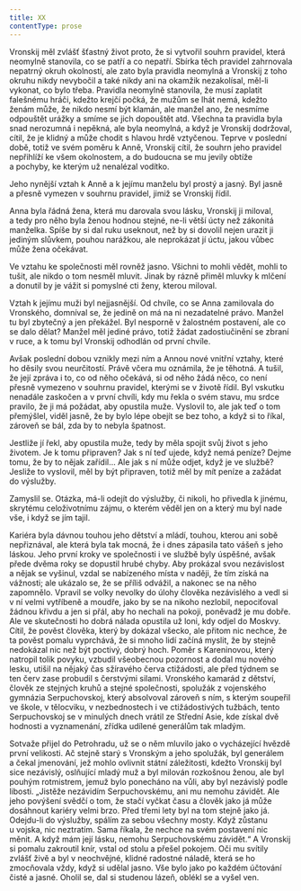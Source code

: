 ```yaml
---
title: XX
contentType: prose
---
```


<section>

Vronskij měl zvlášť šťastný život proto, že si vytvořil souhrn pravidel, která neomylně stanovila, co se patří a co nepatří. Sbírka těch pravidel zahrnovala nepatrný okruh okolností, ale zato byla pravidla neomylná a Vronskij z toho okruhu nikdy nevybočil a také nikdy ani na okamžik nezakolísal, měl-li vykonat, co bylo třeba. Pravidla neomylně stanovila, že musí zaplatit falešnému hráči, kdežto krejčí počká, že mužům se lhát nemá, kdežto ženám může, že nikdo nesmí být klamán, ale manžel ano, že nesmíme odpouštět urážky a smíme se jich dopouštět atd. Všechna ta pravidla byla snad nerozumná i nepěkná, ale byla neomylná, a když je Vronskij dodržoval, cítil, že je klidný a může chodit s hlavou hrdě vztyčenou. Teprve v poslední době, totiž ve svém poměru k Anně, Vronskij cítil, že souhrn jeho pravidel nepřihlíží ke všem okolnostem, a do budoucna se mu jevily obtíže a pochyby, ke kterým už nenalézal vodítko.

Jeho nynější vztah k Anně a k jejímu manželu byl prostý a jasný. Byl jasně a přesně vymezen v souhrnu pravidel, jimiž se Vronskij řídil.

Anna byla řádná žena, která mu darovala svou lásku, Vronskij ji miloval, a tedy pro něho byla ženou hodnou stejné, ne-li větší úcty než zákonitá manželka. Spíše by si dal ruku useknout, než by si dovolil nejen urazit ji jediným slůvkem, pouhou narážkou, ale neprokázat jí úctu, jakou vůbec může žena očekávat.

Ve vztahu ke společnosti měl rovněž jasno. Všichni to mohli vědět, mohli to tušit, ale nikdo o tom nesměl mluvit. Jinak by rázně přiměl mluvky k mlčení a donutil by je vážit si pomyslné cti ženy, kterou miloval.

Vztah k jejímu muži byl nejjasnější. Od chvíle, co se Anna zamilovala do Vronského, domníval se, že jedině on má na ni nezadatelné právo. Manžel tu byl zbytečný a jen překážel. Byl nesporně v žalostném postavení, ale co se dalo dělat? Manžel měl jediné právo, totiž žádat zadostiučinění se zbraní v ruce, a k tomu byl Vronskij odhodlán od první chvíle.

Avšak poslední dobou vznikly mezi ním a Annou nové vnitřní vztahy, které ho děsily svou neurčitostí. Právě včera mu oznámila, že je těhotná. A tušil, že její zpráva i to, co od něho očekává, si od něho žádá něco, co není přesně vymezeno v souhrnu pravidel, kterými se v životě řídil. Byl vskutku nenadále zaskočen a v první chvíli, kdy mu řekla o svém stavu, mu srdce pravilo, že ji má požádat, aby opustila muže. Vyslovil to, ale jak teď o tom přemýšlel, viděl jasně, že by bylo lépe obejít se bez toho, a když si to říkal, zároveň se bál, zda by to nebyla špatnost.

Jestliže jí řekl, aby opustila muže, tedy by měla spojit svůj život s jeho životem. Je k tomu připraven? Jak s ní teď ujede, když nemá peníze? Dejme tomu, že by to nějak zařídil… Ale jak s ní může odjet, když je ve službě? Jesliže to vyslovil, měl by být připraven, totiž měl by mít peníze a zažádat do výslužby.

Zamyslil se. Otázka, má-li odejít do výslužby, či nikoli, ho přivedla k jinému, skrytému celoživotnímu zájmu, o kterém věděl jen on a který mu byl nade vše, i když se jím tajil.

Kariéra byla dávnou touhou jeho dětství a mládí, touhou, kterou ani sobě nepřiznával, ale která byla tak mocná, že i dnes zápasila tato vášeň s jeho láskou. Jeho první kroky ve společnosti i ve službě byly úspěšné, avšak přede dvěma roky se dopustil hrubé chyby. Aby prokázal svou nezávislost a nějak se vyšinul, vzdal se nabízeného místa v naději, že tím získá na vážnosti; ale ukázalo se, že se příliš odvážil, a nakonec se na něho zapomnělo. Vpravil se volky nevolky do úlohy člověka nezávislého a vedl si v ní velmi vytříbeně a moudře, jako by se na nikoho nezlobil, nepociťoval žádnou křivdu a jen si přál, aby ho nechali na pokoji, poněvadž je mu dobře. Ale ve skutečnosti ho dobrá nálada opustila už loni, kdy odjel do Moskvy. Cítil, že pověst člověka, který by dokázal všecko, ale přitom nic nechce, že ta pověst pomalu vyprchává, že si mnoho lidí začíná myslit, že by stejně nedokázal nic než být poctivý, dobrý hoch. Poměr s Kareninovou, který natropil tolik povyku, vzbudil všeobecnou pozornost a dodal mu nového lesku, utišil na nějaký čas sžíravého červa ctižádosti, ale před týdnem se ten červ zase probudil s čerstvými silami. Vronského kamarád z dětství, člověk ze stejných kruhů a stejné společnosti, spolužák z vojenského gymnázia Serpuchovskoj, který absolvoval zároveň s ním, s kterým soupeřil ve škole, v tělocviku, v nezbednostech i ve ctižádostivých tužbách, tento Serpuchovskoj se v minulých dnech vrátil ze Střední Asie, kde získal dvě hodnosti a vyznamenání, zřídka udílené generálům tak mladým.

Sotvaže přijel do Petrohradu, už se o něm mluvilo jako o vycházející hvězdě první velikosti. Ač stejně starý s Vronským a jeho spolužák, byl generálem a čekal jmenování, jež mohlo ovlivnit státní záležitosti, kdežto Vronskij byl sice nezávislý, oslňující mladý muž a byl milován rozkošnou ženou, ale byl pouhým rotmistrem, jemuž bylo ponecháno na vůli, aby byl nezávislý podle libosti. „Jistěže nezávidím Serpuchovskému, ani mu nemohu závidět. Ale jeho povýšení svědčí o tom, že stačí vyčkat času a člověk jako já může dosáhnout kariéry velmi brzo. Před třemi lety byl na tom stejně jako já. Odejdu-li do výslužby, spálím za sebou všechny mosty. Když zůstanu u vojska, nic neztratím. Sama říkala, že nechce na svém postavení nic měnit. A když mám její lásku, nemohu Serpuchovskému závidět.“ A Vronskij si pomalu zakroutil knír, vstal od stolu a přešel pokojem. Oči mu svítily zvlášť živě a byl v neochvějné, klidné radostné náladě, která se ho zmocňovala vždy, když si udělal jasno. Vše bylo jako po každém účtování čisté a jasné. Oholil se, dal si studenou lázeň, oblékl se a vyšel ven.

</section>
